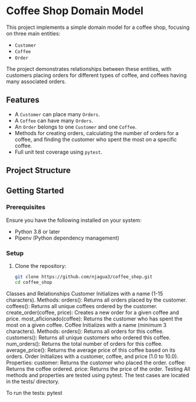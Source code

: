 # Coffee Shop Domain Model

This project implements a simple domain model for a coffee shop, focusing on three main entities:
- `Customer`
- `Coffee`
- `Order`

The project demonstrates relationships between these entities, with customers placing orders for different types of coffee, and coffees having many associated orders.

## Features

- A `Customer` can place many `Orders`.
- A `Coffee` can have many `Orders`.
- An `Order` belongs to one `Customer` and one `Coffee`.
- Methods for creating orders, calculating the number of orders for a coffee, and finding the customer who spent the most on a specific coffee.
- Full unit test coverage using `pytest`.

## Project Structure


## Getting Started

### Prerequisites

Ensure you have the following installed on your system:
- Python 3.8 or later
- Pipenv (Python dependency management)

### Setup

1. Clone the repository:
   ```bash
   git clone https://github.com/njagua3/coffee_shop.git
   cd coffee_shop

Classes and Relationships
Customer
Initializes with a name (1-15 characters).
Methods:
orders(): Returns all orders placed by the customer.
coffees(): Returns all unique coffees ordered by the customer.
create_order(coffee, price): Creates a new order for a given coffee and price.
most_aficionado(coffee): Returns the customer who has spent the most on a given coffee.
Coffee
Initializes with a name (minimum 3 characters).
Methods:
orders(): Returns all orders for this coffee.
customers(): Returns all unique customers who ordered this coffee.
num_orders(): Returns the total number of orders for this coffee.
average_price(): Returns the average price of this coffee based on its orders.
Order
Initializes with a customer, coffee, and price (1.0 to 10.0).
Properties:
customer: Returns the customer who placed the order.
coffee: Returns the coffee ordered.
price: Returns the price of the order.
Testing
All methods and properties are tested using pytest. The test cases are located in the tests/ directory.

To run the tests: pytest